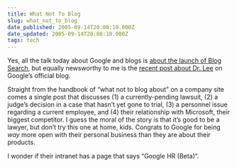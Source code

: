```yaml
---
title: What Not To Blog
slug: what_not_to_blog
date_published: 2005-09-14T20:08:10.000Z
date_updated: 2005-09-14T20:08:10.000Z
tags: tech
---
```


Yes, all the talk today about Google and blogs is [about the launch of Blog Search](http://www.sixapart.com/pronet/weblog/2005/09/google_launches.html), but equally newsworthy to me is the [recent post about Dr. Lee](http://googleblog.blogspot.com/2005/09/judge-clears-way-for-dr-lee.html) on Google’s official blog.

Straight from the handbook of “what not to blog about” on a company site comes a single post that discusses (1) a currently-pending lawsuit, (2) a judge’s decision in a case that hasn’t yet gone to trial, (3) a personnel issue regarding a current employee, and (4) their relationship with Microsoft, their biggest competitor. I guess the moral of the story is that it’s good to be a lawyer, but don’t try this one at home, kids. Congrats to Google for being *way* more open with their personal business than they are about their products.

I wonder if their intranet has a page that says “Google HR (Beta)”.
